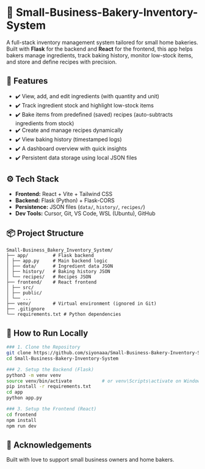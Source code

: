 # 🧁 Small-Business-Bakery-Inventory-System

A full-stack inventory management system tailored for small home bakeries. Built with **Flask** for the backend and **React** for the frontend, this app helps bakers manage ingredients, track baking history, monitor low-stock items, and store and define recipes with precision.

## 🍰 Features
- ✔️ View, add, and edit ingredients (with quantity and unit)
- ✔️ Track ingredient stock and highlight low-stock items
- ✔️ Bake items from predefined (saved) recipes (auto-subtracts ingredients from stock)
- ✔️ Create and manage recipes dynamically
- ✔️ View baking history (timestamped logs)
- ✔️ A dashboard overview with quick insights
- ✔️ Persistent data storage using local JSON files

## ⚙️ Tech Stack
- **Frontend:** React + Vite + Tailwind CSS
- **Backend:** Flask (Python) + Flask-CORS
- **Persistence:** JSON files (`data/`, `history/`, `recipes/`)
- **Dev Tools:** Cursor, Git, VS Code, WSL (Ubuntu), GitHub

## 📦 Project Structure
```
Small-Business_Bakery_Inventory_System/
├── app/         # Flask backend
│ ├── app.py     # Main backend logic
│ ├── data/      # Ingredient data JSON
│ ├── history/   # Baking history JSON
│ └── recipes/   # Recipes JSON
├── frontend/    # React frontend
│ ├── src/
│ ├── public/
│ └── ...
├── venv/        # Virtual environment (ignored in Git)
├── .gitignore
└── requirements.txt # Python dependencies
```

## 🧪 How to Run Locally
```bash
### 1. Clone the Repository
git clone https://github.com/siyonaaa/Small-Business-Bakery-Inventory-System.git
cd Small-Business-Bakery-Inventory-System

### 2. Setup the Backend (Flask)
python3 -m venv venv
source venv/bin/activate           # or venv\Scripts\activate on Windows
pip install -r requirements.txt
cd app
python app.py

### 3. Setup the Frontend (React)
cd frontend
npm install
npm run dev
```
## 🙌 Acknowledgements
Built with love to support small business owners and home bakers.
